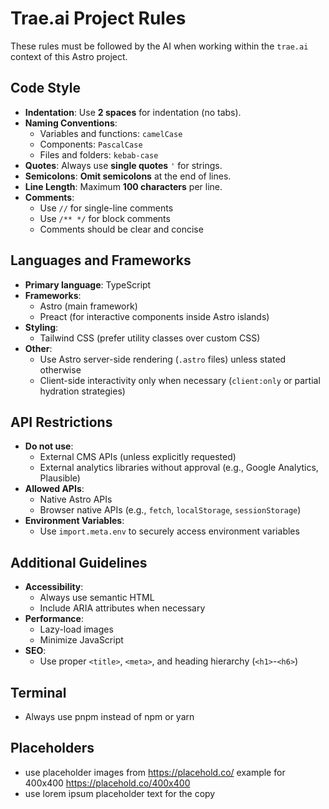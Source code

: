 # Trae.ai Project Rules

These rules must be followed by the AI when working within the `trae.ai` context of this Astro project.

## Code Style

- **Indentation**: Use **2 spaces** for indentation (no tabs).
- **Naming Conventions**:
  - Variables and functions: `camelCase`
  - Components: `PascalCase`
  - Files and folders: `kebab-case`
- **Quotes**: Always use **single quotes** `'` for strings.
- **Semicolons**: **Omit semicolons** at the end of lines.
- **Line Length**: Maximum **100 characters** per line.
- **Comments**:
  - Use `//` for single-line comments
  - Use `/** */` for block comments
  - Comments should be clear and concise

## Languages and Frameworks

- **Primary language**: TypeScript
- **Frameworks**:
  - Astro (main framework)
  - Preact (for interactive components inside Astro islands)
- **Styling**:
  - Tailwind CSS (prefer utility classes over custom CSS)
- **Other**:
  - Use Astro server-side rendering (`.astro` files) unless stated otherwise
  - Client-side interactivity only when necessary (`client:only` or partial hydration strategies)

## API Restrictions

- **Do not use**:
  - External CMS APIs (unless explicitly requested)
  - External analytics libraries without approval (e.g., Google Analytics, Plausible)
- **Allowed APIs**:
  - Native Astro APIs
  - Browser native APIs (e.g., `fetch`, `localStorage`, `sessionStorage`)
- **Environment Variables**:
  - Use `import.meta.env` to securely access environment variables

## Additional Guidelines

- **Accessibility**:
  - Always use semantic HTML
  - Include ARIA attributes when necessary
- **Performance**:
  - Lazy-load images
  - Minimize JavaScript
- **SEO**:
  - Use proper `<title>`, `<meta>`, and heading hierarchy (`<h1>`-`<h6>`)

## Terminal

- Always use pnpm instead of npm or yarn

## Placeholders

- use placeholder images from <https://placehold.co/> example for 400x400 <https://placehold.co/400x400>
- use lorem ipsum placeholder text for the copy
